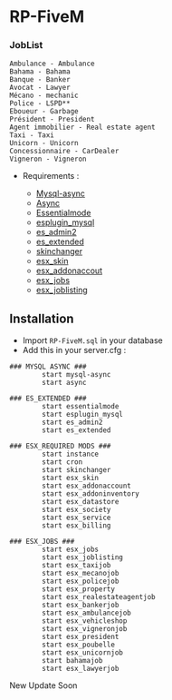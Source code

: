 # RP-FiveM


### JobList
	
	Ambulance - Ambulance
	Bahama - Bahama
	Banque - Banker
	Avocat - Lawyer
	Mécano - mechanic
	Police - LSPD**
	Eboueur - Garbage
	Président - President
	Agent immobilier - Real estate agent
	Taxi - Taxi
	Unicorn - Unicorn
	Concessionnaire - CarDealer
	Vigneron - Vigneron

* Requirements :

	* [Mysql-async](https://github.com/brouznouf/fivem-mysql-async)
	* [Async](https://github.com/ESX-Org/async)
	* [Essentialmode](https://github.com/kanersps/essentialmode/releases/tag/6.1.0)
	* [esplugin_mysql](https://github.com/kanersps/esplugin_mysql)
	* [es_admin2](https://github.com/kanersps/es_admin)
	* [es_extended](https://github.com/ESX-Org/es_extended)
	* [skinchanger](https://github.com/ESX-Org/skinchanger)
	* [esx_skin](https://github.com/ESX-Org/esx_skin)
	* [esx_addonaccout](https://github.com/ESX-Org/esx_addonaccount)
	* [esx_jobs](https://github.com/ESX-Org/esx_jobs)
	* [esx_joblisting](https://github.com/ESX-Org/esx_joblisting)

## Installation
- Import `RP-FiveM.sql` in your database
- Add this in your server.cfg :

```
### MYSQL ASYNC ###
		start mysql-async
		start async
	
### ES_EXTENDED ###
		start essentialmode
		start esplugin_mysql
	    start es_admin2
	    start es_extended

### ESX_REQUIRED MODS ###
		start instance
	    start cron
	    start skinchanger
	    start esx_skin
	    start esx_addonaccount
	    start esx_addoninventory
	    start esx_datastore    
	    start esx_society
	    start esx_service
	    start esx_billing

### ESX_JOBS ###
	 	start esx_jobs
	    start esx_joblisting
	    start esx_taxijob
	    start esx_mecanojob
	    start esx_policejob
	    start esx_property
	    start esx_realestateagentjob
	    start esx_bankerjob
	    start esx_ambulancejob
	    start esx_vehicleshop
	    start esx_vigneronjob
	    start esx_president
	    start esx_poubelle
	    start esx_unicornjob
	    start bahamajob
	    start esx_lawyerjob

```

New Update Soon

